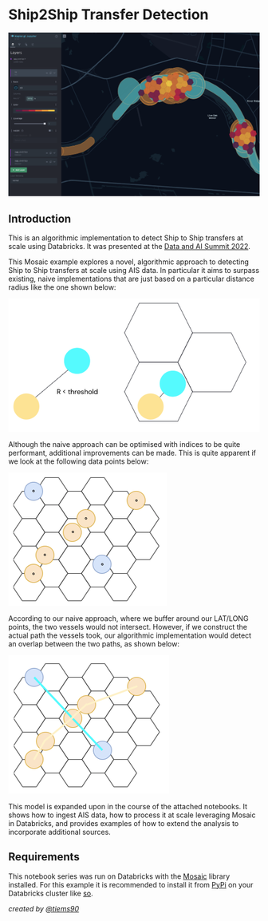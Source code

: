 # Ship2Ship Transfer Detection
![Ship Overlap](./images/kepler_output.png)
## Introduction
This is an algorithmic implementation to detect Ship to Ship transfers at scale using Databricks. It was presented at the [Data and AI Summit 2022](https://databricks.com/dataaisummit/session/mosaic-framework-geospatial-analytics-scale). 

This Mosaic example explores a novel, algorithmic approach to detecting Ship to Ship transfers at scale using AIS data. In particular it aims to surpass existing, naive implementations that are just based on a particular distance radius like the one shown below:

![Naive Approach](./images/naive_approach.png)

Although the naive approach can be optimised with indices to be quite performant, additional improvements can be made. This is quite apparent if we look at the following data points below:

![Naive Approach with buffers](./images/buffer_approach.png)

According to our naive approach, where we buffer around our LAT/LONG points, the two vessels would not intersect. However, if we construct the actual path the vessels took, our algorithmic implementation would detect an overlap between the two paths, as shown below:

![Path Line Strings approach](./images/linestring_approach.png)

This model is expanded upon in the course of the attached notebooks. It shows how to ingest AIS data, how to process it at scale leveraging Mosaic in Databricks, and provides examples of how to extend the analysis to incorporate additional sources. 

## Requirements
This notebook series was run on Databricks with the [Mosaic](https://github.com/databrickslabs/mosaic/tree/main/python) library installed. For this example it is recommended to install it from [PyPi](https://pypi.org/project/databricks-mosaic/) on your Databricks cluster like [so](https://docs.databricks.com/libraries/cluster-libraries.html).  

*created by [@tiems90](https://github.com/tiems90)* 